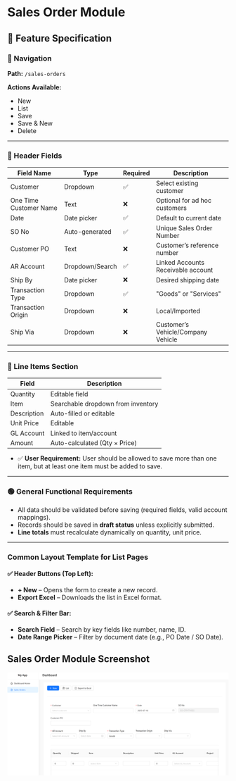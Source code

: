 # Sales Order Module

## 🔵 Feature Specification

### 🔹 Navigation
**Path:** `/sales-orders`

**Actions Available:**
- New
- List
- Save
- Save & New
- Delete

---

### 🔹 Header Fields

| Field Name          | Type        | Required | Description                                                      |
|---------------------|-------------|----------|------------------------------------------------------------------|
| Customer            | Dropdown    | ✅        | Select existing customer                                          |
| One Time Customer Name | Text      | ❌        | Optional for ad hoc customers                                    |
| Date                | Date picker | ✅        | Default to current date                                          |
| SO No               | Auto-generated | ✅     | Unique Sales Order Number                                        |
| Customer PO         | Text        | ❌        | Customer’s reference number                                      |
| AR Account          | Dropdown/Search | ✅     | Linked Accounts Receivable account                                |
| Ship By             | Date picker | ❌        | Desired shipping date                                            |
| Transaction Type    | Dropdown    | ✅        | "Goods" or "Services"                                            |
| Transaction Origin  | Dropdown    | ❌        | Local/Imported                                                   |
| Ship Via            | Dropdown    | ❌        | Customer’s Vehicle/Company Vehicle                               |

---

### 🔹 Line Items Section

| Field       | Description                                              |
|-------------|----------------------------------------------------------|
| Quantity    | Editable field                                           |
| Item        | Searchable dropdown from inventory                        |
| Description | Auto-filled or editable                                   |
| Unit Price  | Editable                                                  |
| GL Account  | Linked to item/account                                    |
| Amount      | Auto-calculated (Qty × Price)                              |

- ✅ **User Requirement:** User should be allowed to save more than one item, but at least one item must be added to save.

---

### 🟢 General Functional Requirements

- All data should be validated before saving (required fields, valid account mappings).
- Records should be saved in **draft status** unless explicitly submitted.
- **Line totals** must recalculate dynamically on quantity, unit price.

---

### Common Layout Template for List Pages

#### ✅ Header Buttons (Top Left):
- **+ New** – Opens the form to create a new record.
- **Export Excel** – Downloads the list in Excel format.

#### ✅ Search & Filter Bar:
- **Search Field** – Search by key fields like number, name, ID.
- **Date Range Picker** – Filter by document date (e.g., PO Date / SO Date).
## Sales Order Module Screenshot

![Sales Order Form](screenshots/page-one.png)
